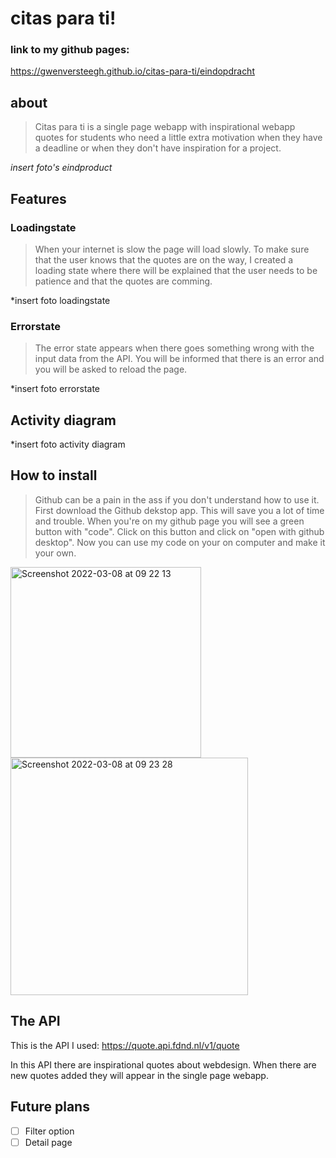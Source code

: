 # citas para ti!


### link to my github pages:
https://gwenversteegh.github.io/citas-para-ti/eindopdracht

## about

> Citas para ti is a single page webapp with inspirational webapp quotes for students who need a little extra motivation when they have a deadline or when they don't have inspiration for a project.

*insert foto's eindproduct*

## Features

### Loadingstate
> When your internet is slow the page will load slowly. To make sure that the user knows that the quotes are on the way, I created a loading state where there will be explained that the user needs to be patience and that the quotes are comming. 

*insert foto loadingstate

### Errorstate
> The error state appears when there goes something wrong with the input data from the API. You will be informed that there is an error and you will be asked to reload the page.

*insert foto errorstate


## Activity diagram 
*insert foto activity diagram


## How to install

> Github can be a pain in the ass if you don't understand how to use it. First download the Github dekstop app. This will save you a lot of time and trouble. When you're on my github page you will see a green button with "code". Click on this button and click on "open with github desktop". Now you can use my code on your on computer and make it your own. 

<img width="305" alt="Screenshot 2022-03-08 at 09 22 13" src="https://user-images.githubusercontent.com/70900763/157196877-86eb761c-f184-4eae-803f-39bbc56f5548.png"> <img width="380" alt="Screenshot 2022-03-08 at 09 23 28" src="https://user-images.githubusercontent.com/70900763/157196928-f4d6b20c-eb01-4fab-8648-f04ec7ef63c3.png">


## The API
This is the API I used:
https://quote.api.fdnd.nl/v1/quote 

In this API there are inspirational quotes about webdesign. When there are new quotes added they will appear in the single page webapp.


## Future plans
- [ ] Filter option
- [ ] Detail page

